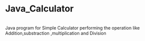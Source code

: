 # Java_Calculator

<br>
Java program for Simple Calculator performing the operation like Addition,substraction ,multiplication and Division 